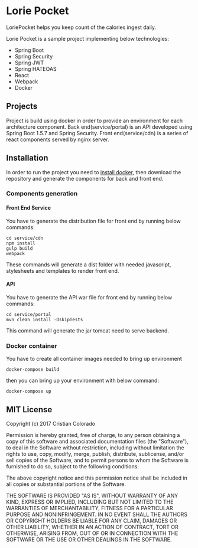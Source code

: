 # Lorie Pocket
LoriePocket helps you keep count of the calories ingest daily.

Lorie Pocket is a sample project implementing below technologies:
 - Spring Boot
 - Spring Security
 - Spring JWT
 - Spring HATEOAS
 - React
 - Webpack
 - Docker

## Projects

Project is build using docker in order to provide an environment for each architecture component. Back end(service/portal) is an API developed using Spring Boot 1.5.7 and Spring Security. Front end(service/cdn) is a series of react components served by nginx server.

## Installation

In order to run the project you need to [install docker](https://docs.docker.com/engine/installation/), then download the repository and generate the components for back and front end.

### Components generation

#### Front End Service
You have to generate the distribution file for front end by running below commands:

```
cd service/cdn
npm install
gulp build
webpack
```
These commands will generate a dist folder with needed javascript, stylesheets and templates to render front end.


#### API
You have to generate the API war file for front end by running below commands:

```
cd service/portal
mvn clean install -DskipTests
```
This command will generate the jar tomcat need to serve backend.

### Docker container
You have to create all container images needed to bring up environment
```
docker-compose build
```
then you can bring up your environment with below command:
```
docker-compose up
```

## MIT License

Copyright (c) 2017 Cristian Colorado

Permission is hereby granted, free of charge, to any person obtaining a copy of this software and associated documentation files (the "Software"), to deal in the Software without restriction, including without limitation the rights to use, copy, modify, merge, publish, distribute, sublicense, and/or sell copies of the Software, and to permit persons to whom the Software is furnished to do so, subject to the following conditions:

The above copyright notice and this permission notice shall be included in all copies or substantial portions of the Software.

THE SOFTWARE IS PROVIDED "AS IS", WITHOUT WARRANTY OF ANY KIND, EXPRESS OR IMPLIED, INCLUDING BUT NOT LIMITED TO THE WARRANTIES OF MERCHANTABILITY, FITNESS FOR A PARTICULAR PURPOSE AND NONINFRINGEMENT. IN NO EVENT SHALL THE AUTHORS OR COPYRIGHT HOLDERS BE LIABLE FOR ANY CLAIM, DAMAGES OR OTHER LIABILITY, WHETHER IN AN ACTION OF CONTRACT, TORT OR OTHERWISE, ARISING FROM, OUT OF OR IN CONNECTION WITH THE SOFTWARE OR THE USE OR OTHER DEALINGS IN THE SOFTWARE.
